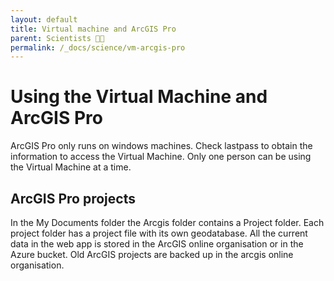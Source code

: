 ```yaml
---
layout: default
title: Virtual machine and ArcGIS Pro 
parent: Scientists 🧑‍🔬
permalink: /_docs/science/vm-arcgis-pro
---
```


# Using the Virtual Machine and ArcGIS Pro
ArcGIS Pro only runs on windows machines. Check lastpass to obtain the information to access the Virtual Machine. Only one person can be using the Virtual Machine at a time. 

## ArcGIS Pro projects
In the My Documents folder the Arcgis folder contains a Project folder. Each project folder has a project file with its own geodatabase. All the current data in the web app is stored in the ArcGIS online organisation or in the Azure bucket. Old ArcGIS projects are backed up in the arcgis online organisation. 